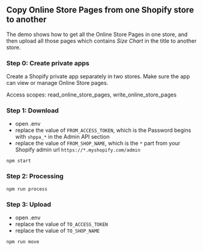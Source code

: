 ## Copy Online Store Pages from one Shopify store to another

The demo shows how to get all the Online Store Pages in one store, and then upload all those pages which contains _Size Chart_ in the title to another store.

### Step 0: Create private apps

Create a Shopify private app separately in two stores. Make sure the app can view or manage Online Store pages.

Access scopes: read_online_store_pages, write_online_store_pages

### Step 1: Download

- open .env
- replace the value of `FROM_ACCESS_TOKEN`, which is the Password begins with `shppa_*` in the Admin API section
- replace the value of `FROM_SHOP_NAME`, which is the `*` part from your Shopify admin url `https://*.myshopify.com/admin`


```shell
npm start
```

### Step 2: Processing

```shell
npm run process
```

### Step 3: Upload

- open .env
- replace the value of `TO_ACCESS_TOKEN`
- replace the value of `TO_SHOP_NAME`

```shell
npm run move
```

